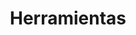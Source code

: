 ---
layout: herramientas
title: Herramientas
permalink: /herramientas/
description: Herramientas útiles para Hattrick.
---